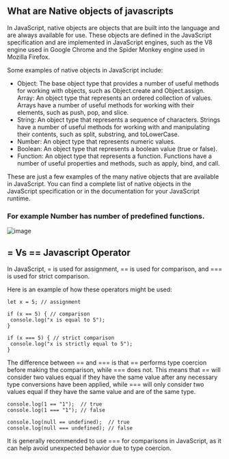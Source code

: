 ## What are Native objects of javascripts

In JavaScript, native objects are objects that are built into the language and are always available for use. These objects are defined in the JavaScript specification and are implemented in JavaScript engines, such as the V8 engine used in Google Chrome and the Spider Monkey engine used in Mozilla Firefox.

Some examples of native objects in JavaScript include:

* Object: The base object type that provides a number of useful methods for working with objects, such as Object.create and Object.assign.
Array: An object type that represents an ordered collection of values. Arrays have a number of useful methods for working with their elements, such as push, pop, and slice.
* String: An object type that represents a sequence of characters. Strings have a number of useful methods for working with and manipulating their contents, such as split, substring, and toLowerCase.
* Number: An object type that represents numeric values.
* Boolean: An object type that represents a boolean value (true or false).
* Function: An object type that represents a function. Functions have a number of useful properties and methods, such as apply, bind, and call.

These are just a few examples of the many native objects that are available in JavaScript. You can find a complete list of native objects in the JavaScript specification or in the documentation for your JavaScript runtime.

### For example Number has number of predefined functions.

![image](https://user-images.githubusercontent.com/117572861/210025054-8bfd3fa6-295d-4e83-9bef-e2b20e5188cb.png)

## = Vs == Javascript Operator

In JavaScript, = is used for assignment, == is used for comparison, and === is used for strict comparison.

Here is an example of how these operators might be used:

 ```JS
let x = 5; // assignment

if (x == 5) { // comparison
  console.log("x is equal to 5");
}

if (x === 5) { // strict comparison
  console.log("x is strictly equal to 5");
}
```
The difference between == and === is that == performs type coercion before making the comparison, while === does not. This means that == will consider two values equal if they have the same value after any necessary type conversions have been applied, while === will only consider two values equal if they have the same value and are of the same type.

 ```JS
console.log(1 == "1");  // true
console.log(1 === "1"); // false

console.log(null == undefined);  // true
console.log(null === undefined); // false
```
It is generally recommended to use === for comparisons in JavaScript, as it can help avoid unexpected behavior due to type coercion.
